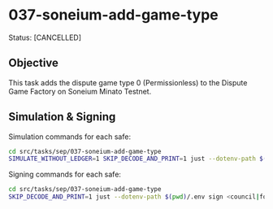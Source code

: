 # 037-soneium-add-game-type

Status: [CANCELLED]

## Objective

This task adds the dispute game type 0 (Permissionless) to the Dispute Game Factory on Soneium Minato Testnet.

## Simulation & Signing

Simulation commands for each safe:
```bash
cd src/tasks/sep/037-soneium-add-game-type
SIMULATE_WITHOUT_LEDGER=1 SKIP_DECODE_AND_PRINT=1 just --dotenv-path $(pwd)/.env simulate <council|foundation>
```

Signing commands for each safe:
```bash
cd src/tasks/sep/037-soneium-add-game-type
SKIP_DECODE_AND_PRINT=1 just --dotenv-path $(pwd)/.env sign <council|foundation>
```